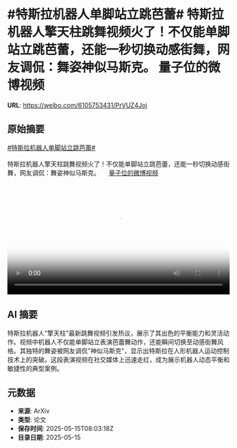 # #特斯拉机器人单脚站立跳芭蕾# 特斯拉机器人擎天柱跳舞视频火了！不仅能单脚站立跳芭蕾，还能一秒切换动感街舞，网友调侃：舞姿神似马斯克。 量子位的微博视频

**URL**: https://weibo.com/6105753431/PrVUZ4Joj

## 原始摘要

<a href="https://m.weibo.cn/search?containerid=231522type%3D1%26t%3D10%26q%3D%23%E7%89%B9%E6%96%AF%E6%8B%89%E6%9C%BA%E5%99%A8%E4%BA%BA%E5%8D%95%E8%84%9A%E7%AB%99%E7%AB%8B%E8%B7%B3%E8%8A%AD%E8%95%BE%23&amp;extparam=%23%E7%89%B9%E6%96%AF%E6%8B%89%E6%9C%BA%E5%99%A8%E4%BA%BA%E5%8D%95%E8%84%9A%E7%AB%99%E7%AB%8B%E8%B7%B3%E8%8A%AD%E8%95%BE%23" data-hide=""><span class="surl-text">#特斯拉机器人单脚站立跳芭蕾#</span></a> <br><br>特斯拉机器人擎天柱跳舞视频火了！不仅能单脚站立跳芭蕾，还能一秒切换动感街舞，网友调侃：舞姿神似马斯克。 <a href="https://video.weibo.com/show?fid=1034:5166571795185694" data-hide=""><span class="url-icon"><img style="width: 1rem;height: 1rem" src="https://h5.sinaimg.cn/upload/2015/09/25/3/timeline_card_small_video_default.png" referrerpolicy="no-referrer"></span><span class="surl-text">量子位的微博视频</span></a> <br clear="both"><div style="clear: both"></div><video controls="controls" poster="https://tvax4.sinaimg.cn/orj480/006Fd7o3ly1i1g5pqgy4qj30u01hcmz7.jpg" style="width: 100%"><source src="https://f.video.weibocdn.com/o0/ySDM2Ecilx08ogkF3oxi01041200d7dT0E010.mp4?label=mp4_720p&amp;template=720x1280.24.0&amp;ori=0&amp;ps=1CwnkDw1GXwCQx&amp;Expires=1747299769&amp;ssig=mQlmeg51km&amp;KID=unistore,video"><source src="https://f.video.weibocdn.com/o0/293Tvdn4lx08ogkEttwY010412007PgT0E010.mp4?label=mp4_hd&amp;template=540x960.24.0&amp;ori=0&amp;ps=1CwnkDw1GXwCQx&amp;Expires=1747299769&amp;ssig=qi6Ha9NG1L&amp;KID=unistore,video"><source src="https://f.video.weibocdn.com/o0/pPiDuPkNlx08ogkE7gBW010412004eTy0E010.mp4?label=mp4_ld&amp;template=360x640.24.0&amp;ori=0&amp;ps=1CwnkDw1GXwCQx&amp;Expires=1747299769&amp;ssig=ijxhKW7VGy&amp;KID=unistore,video"><p>视频无法显示，请前往<a href="https://video.weibo.com/show?fid=1034%3A5166571795185694" target="_blank" rel="noopener noreferrer">微博视频</a>观看。</p></video>

## AI 摘要

特斯拉机器人"擎天柱"最新跳舞视频引发热议，展示了其出色的平衡能力和灵活动作。视频中机器人不仅能单脚站立表演芭蕾舞动作，还能瞬间切换至动感街舞风格。其独特的舞姿被网友调侃"神似马斯克"，显示出特斯拉在人形机器人运动控制技术上的突破。这段表演视频在社交媒体上迅速走红，成为展示机器人动态平衡和敏捷性的典型案例。

## 元数据

- **来源**: ArXiv
- **类型**: 论文
- **保存时间**: 2025-05-15T08:03:18Z
- **目录日期**: 2025-05-15
